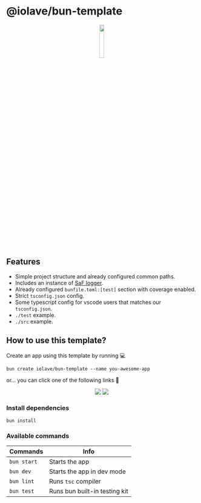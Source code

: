 # @iolave/bun-template

<p align="middle"><img src="https://bun.sh/logo-square.png" width="15%"/></p>

## Features
- Simple project structure and already configured common paths.
- Includes an instance of [SaF logger](https://github.com/iolave/bun-saf-logger).
- Already configured `bunfile.toml:[test]` section with coverage enabled.
- Strict `tsconfig.json` config.
- Some typescript config for vscode users that matches our `tsconfig.json`.
- `./test` example.
- `./src` example.

## How to use this template?
Create an app using this template by running 💻
```shell
bun create iolave/bun-template --name you-awesome-app
```

or... you can click one of the following links 🔗
<p align="middle">
        <a href="https://github.com/new?template_name=bun-template&template_owner=iolave"><img src="https://img.shields.io/badge/Use_this_template!-2ea44f"></a>
        <a href="https://github.com/iolave/bun-template/fork"><img src="https://img.shields.io/badge/Fork_this_template!-blueviolet"></a>
</p>

### Install dependencies
```shell
bun install
```

### Available commands
|Commands   |Info                         |
|-----------|-----------------------------|
|`bun start`|Starts the app               |
|`bun dev`  |Starts the app in dev mode   |
|`bun lint` |Runs `tsc` compiler          |
|`bun test` |Runs bun built-in testing kit|
